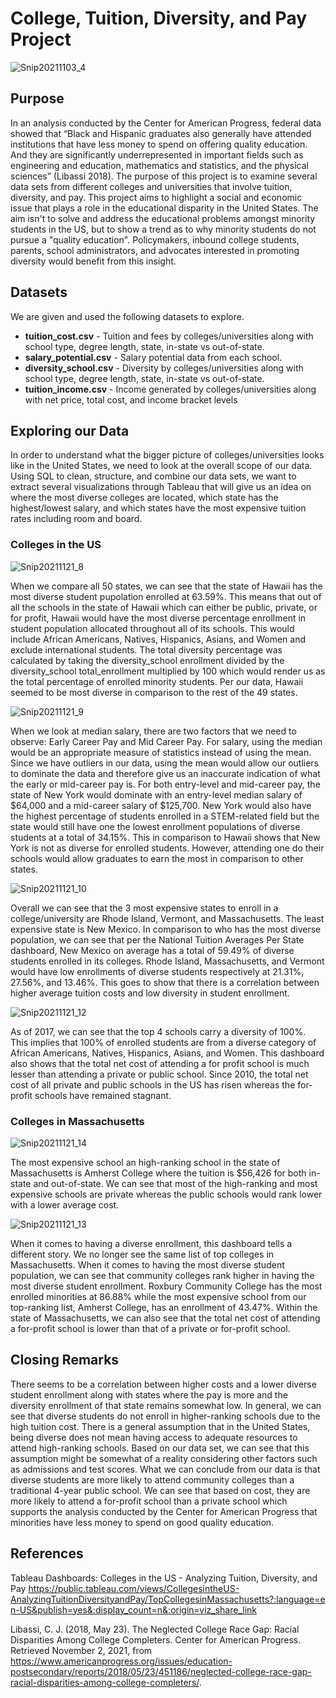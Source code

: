 # College, Tuition, Diversity, and Pay Project

![Snip20211103_4](https://user-images.githubusercontent.com/24769002/140181364-c7af523f-3287-40bd-91e6-b321aa2c6201.png)

Purpose
------------------------

In an analysis conducted by the Center for American Progress, federal data showed that “Black and Hispanic graduates also generally have attended institutions that have less money to spend on offering quality education. And they are significantly underrepresented in important fields such as engineering and education, mathematics and statistics, and the physical sciences” (Libassi 2018). The purpose of this project is to examine several data sets from different colleges and universities that involve tuition, diversity, and pay. This project aims to highlight a social and economic issue that plays a role in the educational disparity in the United States. The aim isn't to solve and address the educational problems amongst minority students in the US, but to show a trend as to why minority students do not pursue a "quality education". Policymakers, inbound college students, parents, school administrators, and advocates interested in promoting diversity would benefit from this insight. 

Datasets
------------------------
We are given and used the following datasets to explore.

* **tuition_cost.csv** - Tuition and fees by colleges/universities along with school type, degree length, state, in-state vs out-of-state.
* **salary_potential.csv** - Salary potential data from each school.
* **diversity_school.csv** - Diversity by colleges/universities along with school type, degree length, state, in-state vs out-of-state.
* **tuition_income.csv** - Income generated by colleges/universities along with net price, total cost, and income bracket levels

Exploring our Data
------------------------

In order to understand what the bigger picture of colleges/universities looks like in the United States, we need to look at the overall scope of our data. Using SQL to clean, structure, and combine our data sets, we want to extract several visualizations through Tableau that will give us an idea on where the most diverse colleges are located, which state has the highest/lowest salary, and which states have the most expensive tuition rates including room and board.

### Colleges in the US

![Snip20211121_8](https://user-images.githubusercontent.com/24769002/142779596-031a6e56-ee6c-4ee7-b8bc-9ce94de55f2c.png)

When we compare all 50 states, we can see that the state of Hawaii has the most diverse student pupolation enrolled at 63.59%. This means that out of all the schools in the state of Hawaii which can either be public, private, or for profit, Hawaii would have the most diverse percentage enrollment in student population allocated throughout all of its schools. This would include African Americans, Natives, Hispanics, Asians, and Women and exclude international students. The total diversity percentage was calculated by taking the diversity_school enrollment divided by the diversity_school total_enrollment multiplied by 100 which would render us as the total percentage of enrolled minority students. Per our data, Hawaii seemed to be most diverse in comparison to the rest of the 49 states.

![Snip20211121_9](https://user-images.githubusercontent.com/24769002/142779627-32ba1607-b412-4602-bc43-43c1d359e0d1.png)

When we look at median salary, there are two factors that we need to observe: Early Career Pay and Mid Career Pay. For salary, using the median would be an appropriate measure of statistics instead of using the mean. Since we have outliers in our data, using the mean would allow our outliers to dominate the data and therefore give us an inaccurate indication of what the early or mid-career pay is. For both entry-level and mid-career pay, the state of New York would dominate with an entry-level median salary of $64,000 and a mid-career salary of $125,700. New York would also have the highest percentage of students enrolled in a STEM-related field but the state would still have one the lowest enrollment populations of diverse students at a total of 34.15%. This in comparison to Hawaii shows that New York is not as diverse for enrolled students. However, attending one do their schools would allow graduates to earn the most in comparison to other states. 

![Snip20211121_10](https://user-images.githubusercontent.com/24769002/142779637-dfa3e4e6-73d9-459c-93b1-142f4770559f.png)

Overall we can see that the 3 most expensive states to enroll in a college/university are Rhode Island, Vermont, and Massachusetts. The least expensive state is New Mexico. In comparison to who has the most diverse population, we can see that per the National Tuition Averages Per State dashboard, New Mexico on average has a total of 59.49% of diverse students enrolled in its colleges. Rhode Island, Massachusetts, and Vermont would have low enrollments of diverse students respectively at 21.31%, 27.56%, and 13.46%. This goes to show that there is a correlation between higher average tuition costs and low diversity in student enrollment.

![Snip20211121_12](https://user-images.githubusercontent.com/24769002/142779662-f0924a2a-ad5b-4ef2-a032-337d26450e0b.png)

As of 2017, we can see that the top 4 schools carry a diversity of 100%. This implies that 100% of enrolled students are from a diverse category of African Americans, Natives, Hispanics, Asians, and Women. This dashboard also shows that the total net cost of attending a for profit school is much lesser than attending a private or public school. Since 2010, the total net cost of all private and public schools in the US has risen whereas the for-profit schools have remained stagnant. 

### Colleges in Massachusetts

![Snip20211121_14](https://user-images.githubusercontent.com/24769002/142779703-279353aa-6e16-4dc0-9edd-123fbf575d19.png)

The most expensive school an high-ranking school in the state of Massachusetts is Amherst College where the tuition is $56,426 for both in-state and out-of-state. We can see that most of the high-ranking and most expensive schools are private whereas the public schools would rank lower with a lower average cost.

![Snip20211121_13](https://user-images.githubusercontent.com/24769002/142779685-d3862de8-ea74-4ed0-81aa-0b67522bfdbc.png)

When it comes to having a diverse enrollment, this dashboard tells a different story. We no longer see the same list of top colleges in Massachusetts. When it comes to having the most diverse student population, we can see that community colleges rank higher in having the most diverse student enrollment. Roxbury Community College has the most enrolled minorities at 86.88% while the most expensive school from our top-ranking list, Amherst College, has an enrollment of 43.47%. Within the state of Massachusetts, we can also see that the total net cost of attending a for-profit school is lower than that of a private or for-profit school.

Closing Remarks
------------------------

There seems to be a correlation between higher costs and a lower diverse student enrollment along with states where the pay is more and the diversity enrollment of that state remains somewhat low. In general, we can see that diverse students do not enroll in higher-ranking schools due to the high tuition cost. There is a general assumption that in the United States, being diverse does not mean having access to adequate resources to attend high-ranking schools. Based on our data set, we can see that this assumption might be somewhat of a reality considering other factors such as admissions and test scores. What we can conclude from our data is that diverse students are more likely to attend community colleges than a traditional 4-year public school. We can see that based on cost, they are more likely to attend a for-profit school than a private school which supports the analysis conducted by the Center for American Progress that minorities have less money to spend on good quality education.    

References
------------------------
Tableau Dashboards: Colleges in the US - Analyzing Tuition, Diversity, and Pay
https://public.tableau.com/views/CollegesintheUS-AnalyzingTuitionDiversityandPay/TopCollegesinMassachusetts?:language=en-US&publish=yes&:display_count=n&:origin=viz_share_link


Libassi, C. J. (2018, May 23). The Neglected College Race Gap: Racial Disparities Among College Completers. Center for American Progress. Retrieved November 2, 2021, from https://www.americanprogress.org/issues/education-postsecondary/reports/2018/05/23/451186/neglected-college-race-gap-racial-disparities-among-college-completers/. 



